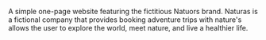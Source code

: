 A simple one-page website featuring the fictitious Natuors brand. Naturas is a fictional company that provides booking adventure trips with nature's allows the user to explore the world, meet nature, and live a healthier life.
